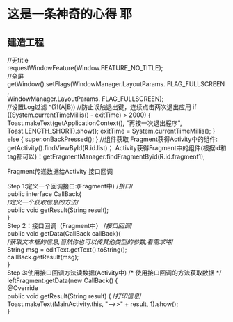 # 这是一条神奇的心得 耶

## 建造工程
  //无title    
requestWindowFeature(Window.FEATURE_NO_TITLE);    
  //全屏    
getWindow().setFlags(WindowManager.LayoutParams. FLAG_FULLSCREEN ,      
                          WindowManager.LayoutParams. FLAG_FULLSCREEN);   
  //设置Log过滤
  ^(?!(A|B))
  //防止误触退出键，连续点击两次退出应用
 if ((System.currentTimeMillis() - exitTime) > 2000) {
                Toast.makeText(getApplicationContext(), "再按一次退出程序",
                        Toast.LENGTH_SHORT).show();
                exitTime = System.currentTimeMillis();
            } else {
                super.onBackPressed();
            }
//组件获取
Fragment获得Activity中的组件: getActivity().findViewById(R.id.list)；
Activity获得Fragment中的组件(根据id和tag都可以)：getFragmentManager.findFragmentByid(R.id.fragment1);

Fragment传递数据给Activity 接口回调

Step 1:定义一个回调接口:(Fragment中)
/*接口*/  
public interface CallBack{  
    /*定义一个获取信息的方法*/  
    public void getResult(String result);  
}  
Step 2：接口回调（Fragment中）
/*接口回调*/  
public void getData(CallBack callBack){  
    /*获取文本框的信息,当然你也可以传其他类型的参数,看需求咯*/  
    String msg = editText.getText().toString();  
    callBack.getResult(msg);  
}  
Step 3:使用接口回调方法读数据(Activity中)
/* 使用接口回调的方法获取数据 */  
leftFragment.getData(new CallBack() {  
 @Override  
       public void getResult(String result) {              /*打印信息*/  
            Toast.makeText(MainActivity.this, "-->>" + result, 1).show();  
            }
